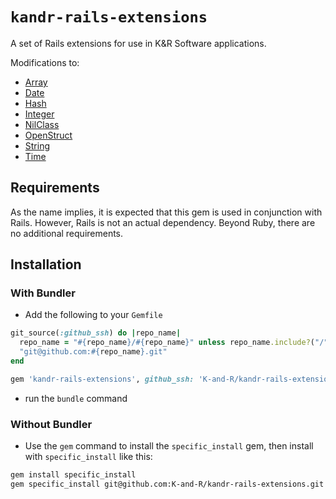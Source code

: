 # `kandr-rails-extensions`
A set of Rails extensions for use in K&R Software applications.

Modifications to:
* [Array](./lib/kandr-rails-extensions/array.rb)
* [Date](./lib/kandr-rails-extensions/date.rb)
* [Hash](./lib/kandr-rails-extensions/hash.rb)
* [Integer](./lib/kandr-rails-extensions/integer.rb)
* [NilClass](./lib/kandr-rails-extensions/nil.rb)
* [OpenStruct](./lib/kandr-rails-extensions/open_struct.rb)
* [String](./lib/kandr-rails-extensions/string.rb)
* [Time](./lib/kandr-rails-extensions/time.rb)

## Requirements
As the name implies, it is expected that this gem is used in conjunction with Rails. However, Rails is not an actual dependency. Beyond Ruby, there are no additional requirements.

## Installation
### With Bundler
* Add the following to your `Gemfile`
```ruby
git_source(:github_ssh) do |repo_name|
  repo_name = "#{repo_name}/#{repo_name}" unless repo_name.include?("/")
  "git@github.com:#{repo_name}.git"
end

gem 'kandr-rails-extensions', github_ssh: 'K-and-R/kandr-rails-extensions'
```
* run the `bundle` command

### Without Bundler
* Use the `gem` command to install the `specific_install` gem, then install with `specific_install` like this:
```bash
gem install specific_install
gem specific_install git@github.com:K-and-R/kandr-rails-extensions.git
```
